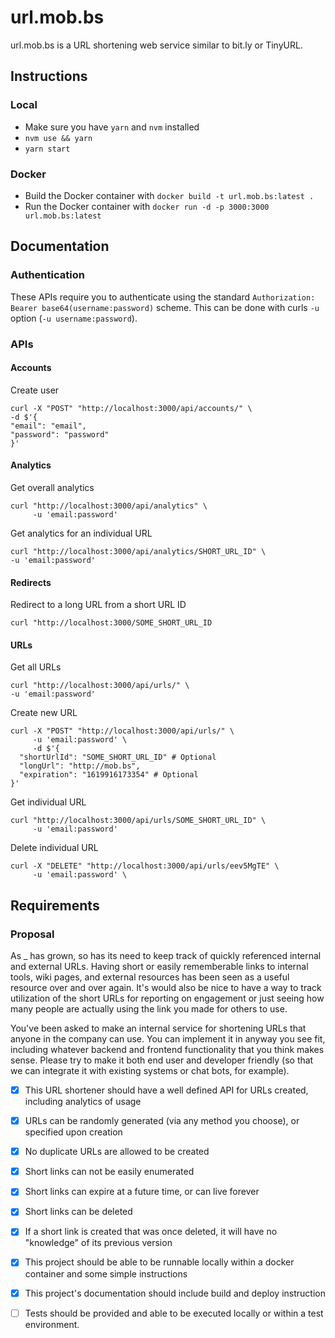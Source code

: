 # url.mob.bs

url.mob.bs is a URL shortening web service similar to bit.ly or TinyURL.	

## Instructions

### Local
- Make sure you have `yarn` and `nvm` installed
- `nvm use && yarn`
- `yarn start`

### Docker
- Build the Docker container with `docker build -t url.mob.bs:latest .`
- Run the Docker container with `docker run -d -p 3000:3000 url.mob.bs:latest`

## Documentation

### Authentication

These APIs require you to authenticate using the standard `Authorization: Bearer base64(username:password)` scheme.
This can be done with curls `-u` option (`-u username:password`).

### APIs

#### Accounts

Create user  
```
curl -X "POST" "http://localhost:3000/api/accounts/" \
-d $'{
"email": "email",
"password": "password"
}'
```

#### Analytics

Get overall analytics
```
curl "http://localhost:3000/api/analytics" \
     -u 'email:password'
```

Get analytics for an individual URL
```
curl "http://localhost:3000/api/analytics/SHORT_URL_ID" \
-u 'email:password'
```

#### Redirects

Redirect to a long URL from a short URL ID
```
curl "http://localhost:3000/SOME_SHORT_URL_ID
```

#### URLs
Get all URLs
```
curl "http://localhost:3000/api/urls/" \
-u 'email:password'
```

Create new URL
```
curl -X "POST" "http://localhost:3000/api/urls/" \
     -u 'email:password' \
     -d $'{
  "shortUrlId": "SOME_SHORT_URL_ID" # Optional
  "longUrl": "http://mob.bs",
  "expiration": "1619916173354" # Optional
}'
```

Get individual URL
```
curl "http://localhost:3000/api/urls/SOME_SHORT_URL_ID" \
     -u 'email:password'
```

Delete individual URL
```
curl -X "DELETE" "http://localhost:3000/api/urls/eev5MgTE" \
     -u 'email:password' \
```

## Requirements

### Proposal
As _ has grown, so has its need to keep track of quickly referenced internal and external URLs. Having short or easily rememberable links to internal tools, wiki pages, and external resources has been seen as a useful resource over and over again. It's would also be nice to have a way to track utilization of the short URLs for reporting on engagement or just seeing how many people are actually using the link you made for others to use.

You've been asked to make an internal service for shortening URLs that anyone in the company can use. You can implement it in anyway you see fit, including whatever backend and frontend functionality that you think makes sense. Please try to make it both end user and developer friendly (so that we can integrate it with existing systems or chat bots, for example).

- [x] This URL shortener should have a well defined API for URLs created, including analytics of usage

- [x] URLs can be randomly generated (via any method you choose), or specified upon creation

- [x] No duplicate URLs are allowed to be created

- [x] Short links can not be easily enumerated

- [x] Short links can expire at a future time, or can live forever

- [x] Short links can be deleted

- [x] If a short link is created that was once deleted, it will have no "knowledge" of its previous version

- [x] This project should be able to be runnable locally within a docker container and some simple instructions

- [x] This project's documentation should include build and deploy instruction

- [ ] Tests should be provided and able to be executed locally or within a test environment.

